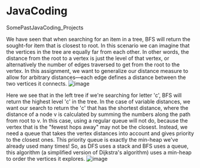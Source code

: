 # JavaCoding
SomePastJavaCoding_Projects

We have seen that when searching for an item in a tree, BFS will return the sought-for item that
is closest to root. In this scenario we can imagine that the vertices in the tree are equally far
from each other. In other words, the distance from the root to a vertex is just the level of that
vertex, or alternatively the number of edges traversed to get from the root to the vertex. In this
assignment, we want to generalize our distance measure to allow for arbitrary distances—each
edge defines a distance between the two vertices it connects.
![image](https://github.com/user-attachments/assets/3715a4aa-adef-4177-9893-2ebf748f72dc)

Here we see that in the left tree if we're searching for letter 'c', BFS will return the highest level
'c' in the tree. In the case of variable distances, we want our search to return the 'c' that has the
shortest distance, where the distance of a node v is calculated by summing the numbers along
the path from root to v.
In this case, using a regular queue will not do, because the vertex that is the "fewest hops 
away" may not be the closest. Instead, we need a queue that takes the vertex distances into 
account and gives priority to the closest ones. This priority queue is exactly the min-heap we've
already used many times! So, as DFS uses a stack and BFS uses a queue, this algorithm (a
simplified version of Dijkstra's algorithm) uses a min-heap to order the vertices it explores.
![image](https://github.com/user-attachments/assets/6b0f46d9-800b-4b03-8cd2-3d6fe0c71afa)


